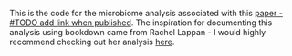 This is the code for the microbiome analysis associated with this [paper - #TODO add link when published](). The inspiration for documenting this analysis using bookdown came from Rachel Lappan - I would highly recommend checking out her analysis [here](https://rachaellappan.github.io/VL-QIIME2-analysis/pre-processing-of-sequence-reads.html).
